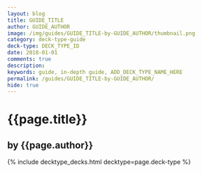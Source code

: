 ```yaml
---
layout: blog
title: GUIDE_TITLE
author: GUIDE_AUTHOR
image: /img/guides/GUIDE_TITLE-by-GUIDE_AUTHOR/thumbnail.png
category: deck-type-guide
deck-type: DECK_TYPE_ID
date: 2018-01-01
comments: true
description: 
keywords: guide, in-depth guide, ADD_DECK_TYPE_NAME_HERE
permalink: /guides/GUIDE_TITLE-by-GUIDE_AUTHOR/
hide: true
---
```


# {{page.title}}
## by {{page.author}}



{% include decktype_decks.html decktype=page.deck-type %}